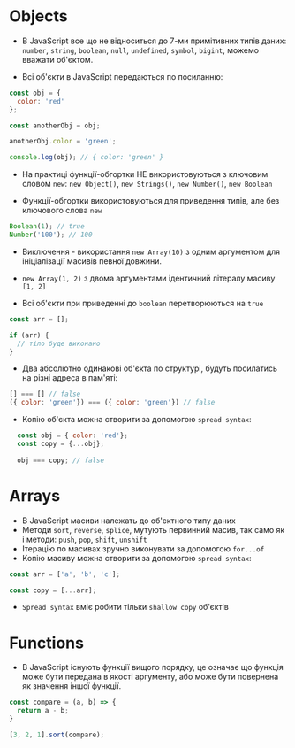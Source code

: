 # Objects

* В JavaScript все що не відноситься до 7-ми примітивних типів даних: 
 `number`, `string`, `boolean`, `null`, `undefined`, `symbol`, `bigint`, можемо 
 вважати об'єктом.

* Всі об'єкти в JavaScript передаються по посиланню:

```javascript
const obj = {
  color: 'red'
};

const anotherObj = obj;

anotherObj.color = 'green';

console.log(obj); // { color: 'green' }
```

* На практиці функції-обгортки НЕ використовуються з ключовим
  словом `new`: `new Object()`, `new Strings()`, `new Number()`, `new Boolean`

* Функції-обгортки використовуються для приведення типів, але без ключового слова `new`
 
```javascript
Boolean(1); // true
Number('100'); // 100
```

* Виключення - використання `new Array(10)` з одним аргументом для ініціалізації
 масивів певної довжини.

* `new Array(1, 2)` з двома аргументами ідентичний літералу масиву `[1, 2]`

* Всі об'єкти при приведенні до `boolean` перетворюються на `true`

```javascript
const arr = [];

if (arr) {
  // тіло буде виконано
}
```

* Два абсолютно одинакові об'єкта по структурі, будуть посилатись на різні адреса в пам'яті:

```javascript
[] === [] // false
({ color: 'green'}) === ({ color: 'green'}) // false
```

* Копію об'єкта можна створити за допомогою `spread syntax`:
```javascript
  const obj = { color: 'red'};
  const copy = {...obj};
  
  obj === copy; // false
```

# Arrays

* В JavaScript масиви належать до об'єктного типу даних 
* Методи `sort`, `reverse`, `splice`, мутують первинний масив,
  так само як і методи: `push`, `pop`, `shift`, `unshift` 
* Ітерацію по масивах зручно виконувати за допомогою `for...of`
* Копію масиву можна створити за допомогою `spread syntax`:
```javascript
const arr = ['a', 'b', 'c'];

const copy = [...arr];
```
* `Spread syntax` вміє робити тільки `shallow copy` об'єктів

# Functions

* В JavaScript існують функції вищого порядку, це означає що функція може бути
  передана в якості аргументу, або може бути повернена як значення іншої функції.

```javascript
const compare = (a, b) => {
  return a - b;
}

[3, 2, 1].sort(compare);
```
